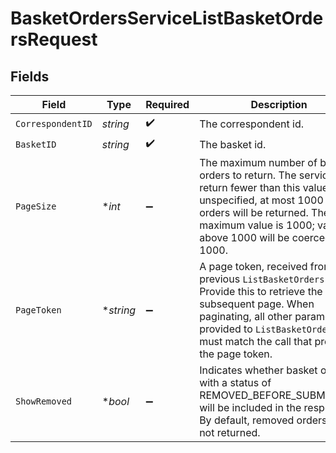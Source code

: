 # BasketOrdersServiceListBasketOrdersRequest


## Fields

| Field                                                                                                                                                                                                                                | Type                                                                                                                                                                                                                                 | Required                                                                                                                                                                                                                             | Description                                                                                                                                                                                                                          | Example                                                                                                                                                                                                                              |
| ------------------------------------------------------------------------------------------------------------------------------------------------------------------------------------------------------------------------------------ | ------------------------------------------------------------------------------------------------------------------------------------------------------------------------------------------------------------------------------------ | ------------------------------------------------------------------------------------------------------------------------------------------------------------------------------------------------------------------------------------ | ------------------------------------------------------------------------------------------------------------------------------------------------------------------------------------------------------------------------------------ | ------------------------------------------------------------------------------------------------------------------------------------------------------------------------------------------------------------------------------------ |
| `CorrespondentID`                                                                                                                                                                                                                    | *string*                                                                                                                                                                                                                             | :heavy_check_mark:                                                                                                                                                                                                                   | The correspondent id.                                                                                                                                                                                                                | 01HPMZZM6RKMVZA1JQ63RQKJRP                                                                                                                                                                                                           |
| `BasketID`                                                                                                                                                                                                                           | *string*                                                                                                                                                                                                                             | :heavy_check_mark:                                                                                                                                                                                                                   | The basket id.                                                                                                                                                                                                                       | fffd326-72fa-4d2b-bd1f-45384fe5d521                                                                                                                                                                                                  |
| `PageSize`                                                                                                                                                                                                                           | **int*                                                                                                                                                                                                                               | :heavy_minus_sign:                                                                                                                                                                                                                   | The maximum number of basket orders to return. The service may return fewer than this value. If unspecified, at most 1000 basket orders will be returned. The maximum value is 1000; values above 1000 will be coerced to 1000.      | 25                                                                                                                                                                                                                                   |
| `PageToken`                                                                                                                                                                                                                          | **string*                                                                                                                                                                                                                            | :heavy_minus_sign:                                                                                                                                                                                                                   | A page token, received from a previous `ListBasketOrders` call. Provide this to retrieve the subsequent page. When paginating, all other parameters provided to `ListBasketOrders` must match the call that provided the page token. | AbTYnwAkMjIyZDNjYTAtZmVjZS00N2Q5LTgyMDctNzI3MDdkMjFiZj3h                                                                                                                                                                             |
| `ShowRemoved`                                                                                                                                                                                                                        | **bool*                                                                                                                                                                                                                              | :heavy_minus_sign:                                                                                                                                                                                                                   | Indicates whether basket orders with a status of REMOVED_BEFORE_SUBMISSION will be included in the response. By default, removed orders are not returned.                                                                            | true                                                                                                                                                                                                                                 |